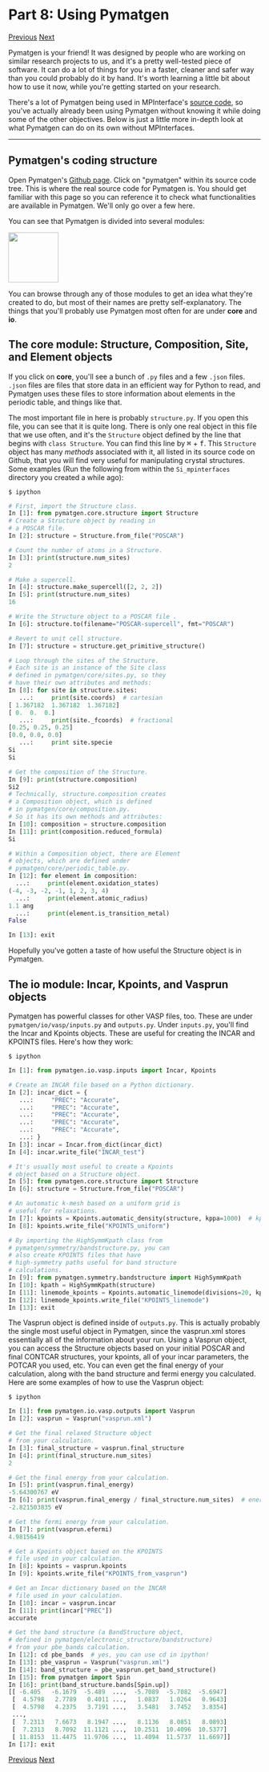 # Part 8: Using Pymatgen
[Previous](https://github.com/ashtonmv/Getting-Started/blob/master/objectives/Part_7.md) [Next](https://github.com/ashtonmv/Getting-Started/blob/master/objectives/Extras.md) 

Pymatgen is your friend! It was designed by people who are working on similar research projects to us, and it's a pretty well-tested piece of software. It can do a lot of things for you in a faster, cleaner and safer way than you could probably do it by hand. It's worth learning a little bit about how to use it now, while you're getting started on your research.

There's a lot of Pymatgen being used in MPInterface's [source code](https://github.com/henniggroup/mpinterfaces), so you've actually already been using Pymatgen without knowing it while doing some of the other objectives. Below is just a little more in-depth look at what Pymatgen can do on its own without MPInterfaces.

---------
## Pymatgen's coding structure
Open Pymatgen's [Github page](https://github.com/materialsproject/pymatgen). Click on "pymatgen" within its source code tree. This is where the real source code for Pymatgen is. You should get familiar with this page so you can reference it to check what functionalities are available in Pymatgen. We'll only go over a few here.

You can see that Pymatgen is divided into several modules:

<img src="img/pymatgen.png" style="width: 100px;"/>

You can browse through any of those modules to get an idea what they're created to do, but most of their names are pretty self-explanatory. The things that you'll probably use Pymatgen most often for are under **core** and **io**.

## The core module: Structure, Composition, Site, and Element objects
If you click on **core**, you'll see a bunch of `.py` files and a few `.json` files. `.json` files are files that store data in an efficient way for Python to read, and Pymatgen uses these files to store information about elements in the periodic table, and things like that.

The most important file in here is probably `structure.py`. If you open this file, you can see that it is quite long. There is only one real object in this file that we use often, and it's the `Structure` object defined by the line that begins with `class Structure`. You can find this line by <kbd>⌘</kbd> + <kbd>f</kbd>. This `Structure` object has many *methods* associated with it, all listed in its source code on Github, that you will find very useful for manipulating crystal structures. Some examples (Run the following from within the `Si_mpinterfaces` directory you created a while ago):

```shell
$ ipython
```
```python
# First, import the Structure class.
In [1]: from pymatgen.core.structure import Structure
# Create a Structure object by reading in
# a POSCAR file.
In [2]: structure = Structure.from_file("POSCAR")

# Count the number of atoms in a Structure.
In [3]: print(structure.num_sites)
2

# Make a supercell.
In [4]: structure.make_supercell([2, 2, 2])
In [5]: print(structure.num_sites)
16

# Write the Structure object to a POSCAR file .
In [6]: structure.to(filename="POSCAR-supercell", fmt="POSCAR")

# Revert to unit cell structure.
In [7]: structure = structure.get_primitive_structure()

# Loop through the sites of the Structure.
# Each site is an instance of the Site class
# defined in pymatgen/core/sites.py, so they
# have their own attributes and methods:
In [8]: for site in structure.sites:
   ...:     print(site.coords)  # cartesian
[ 1.367182  1.367182  1.367182]
[ 0.  0.  0.]
   ...:     print(site._fcoords)  # fractional
[0.25, 0.25, 0.25]
[0.0, 0.0, 0.0]
   ...:     print site.specie
Si
Si

# Get the composition of the Structure.
In [9]: print(structure.composition)
Si2
# Technically, structure.composition creates
# a Composition object, which is defined
# in pymatgen/core/composition.py. 
# So it has its own methods and attributes:
In [10]: composition = structure.composition
In [11]: print(composition.reduced_formula)
Si

# Within a Composition object, there are Element
# objects, which are defined under
# pymatgen/core/periodic_table.py.
In [12]: for element in composition:
  ...:     print(element.oxidation_states)
(-4, -3, -2, -1, 1, 2, 3, 4)
  ...:     print(element.atomic_radius)
1.1 ang
  ...:     print(element.is_transition_metal)
False

In [13]: exit
```

Hopefully you've gotten a taste of how useful the Structure object is in Pymatgen.

## The io module: Incar, Kpoints, and Vasprun objects
Pymatgen has powerful classes for other VASP files, too. These are under `pymatgen/io/vasp/inputs.py` and `outputs.py`. Under `inputs.py`, you'll find the Incar and Kpoints objects. These are useful for creating the INCAR and KPOINTS files. Here's how they work:

```shell
$ ipython
```
```python
In [1]: from pymatgen.io.vasp.inputs import Incar, Kpoints

# Create an INCAR file based on a Python dictionary.
In [2]: incar_dict = {
   ...:     "PREC": "Accurate",
   ...:     "PREC": "Accurate",
   ...:     "PREC": "Accurate",
   ...:     "PREC": "Accurate",
   ...:     "PREC": "Accurate",
   ...: }
In [3]: incar = Incar.from_dict(incar_dict)
In [4]: incar.write_file("INCAR_test")

# It's usually most useful to create a Kpoints
# object based on a Structure object.
In [5]: from pymatgen.core.structure import Structure
In [6]: structure = Structure.from_file("POSCAR")

# An automatic k-mesh based on a uniform grid is
# useful for relaxations.
In [7]: kpoints = Kpoints.automatic_density(structure, kppa=1000)  # kppa = kpoints per atom
In [8]: kpoints.write_file("KPOINTS_uniform")

# By importing the HighSymmKpath class from
# pymatgen/symmetry/bandstructure.py, you can
# also create KPOINTS files that have
# high-symmetry paths useful for band structure
# calculations.
In [9]: from pymatgen.symmetry.bandstructure import HighSymmKpath
In [10]: kpath = HighSymmKpath(structure)
In [11]: linemode_kpoints = Kpoints.automatic_linemode(divisions=20, kpath)
In [12]: linemode_kpoints.write_file("KPOINTS_linemode")
In [13]: exit
```
The Vasprun object is defined inside of `outputs.py`. This is actually probably the single most useful object in Pymatgen, since the vasprun.xml stores essentially all of the information about your run. Using a Vasprun object, you can access the Structure objects based on your initial POSCAR and final CONTCAR structures, your kpoints, all of your incar parameters, the POTCAR you used, etc. You can even get the final energy of your calculation, along with the band structure and fermi energy you calculated. Here are some examples of how to use the Vasprun object:

```shell
$ ipython
```
```python
In [1]: from pymatgen.io.vasp.outputs import Vasprun
In [2]: vasprun = Vasprun("vasprun.xml")

# Get the final relaxed Structure object
# from your calculation.
In [3]: final_structure = vasprun.final_structure
In [4]: print(final_structure.num_sites)
2

# Get the final energy from your calculation.
In [5]: print(vasprun.final_energy)
-5.64300767 eV
In [6]: print(vasprun.final_energy / final_structure.num_sites)  # energy per atom
-2.821503835 eV

# Get the fermi energy from your calculation.
In [7]: print(vasprun.efermi)
4.98156419

# Get a Kpoints object based on the KPOINTS
# file used in your calculation.
In [8]: kpoints = vasprun.kpoints
In [9]: kpoints.write_file("KPOINTS_from_vasprun")

# Get an Incar dictionary based on the INCAR
# file used in your calculation.
In [10]: incar = vasprun.incar
In [11]: print(incar["PREC"])
accurate

# Get the band structure (a BandStructure object,
# defined in pymatgen/electronic_structure/bandstructure)
# from your pbe_bands calculation.
In [12]: cd pbe_bands  # yes, you can use cd in ipython!
In [13]: pbe_vasprun = Vasprun("vasprun.xml")
In [14]: band_structure = pbe_vasprun.get_band_structure()
In [15]: from pymatgen import Spin
In [16]: print(band_structure.bands[Spin.up])
[[ -6.405   -6.1679  -5.489  ...,  -5.7089  -5.7082  -5.6947]
 [  4.5798   2.7789   0.4011 ...,   1.0837   1.0264   0.9643]
 [  4.5798   4.2375   3.7191 ...,   3.5481   3.7452   3.8354]
 ...,
 [  7.2313   7.6673   8.1947 ...,   8.1136   8.0851   8.0893]
 [  7.2313   8.7092  11.1121 ...,  10.2511  10.4096  10.5377]
 [ 11.8153  11.4475  11.9706 ...,  11.4094  11.5737  11.6697]]
In [17]: exit
```
[Previous](https://github.com/ashtonmv/Getting-Started/blob/master/objectives/Part_7.md) [Next](https://github.com/ashtonmv/Getting-Started/blob/master/objectives/Extras.md)